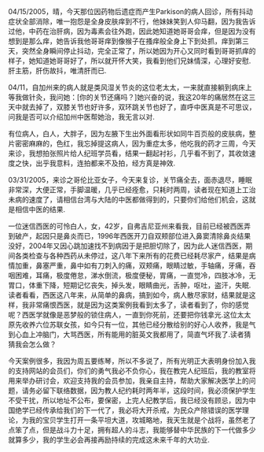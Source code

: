 04/15/2005，晴，今天那位因药物后遗症而产生Parkison的病人回诊，所有抖动症状全部消除，唯一抱怨是全身皮肤痒到不行，他妹妹笑到人仰马翻，因为我告诉过他，中药在治肝病，因为毒素会往外跑，因此她知道她哥哥会痒，但是因为没有想到是那么痒，她告诉我他哥哥痒到像猴子在搔痒般全身上下到处抓，痒到第三天，突然全身瞬间停止抖动，完全正常了，所以她因为开心又同时看到哥哥抓痒的样子，她知道她哥哥好了，所以就开怀大笑，我看到他们兄妹情深，心理好安慰.肝主筋，肝伤故抖，唯清肝而已.

04/11，自加州来的病人就是类风湿关节炎的这位老太太，一来就直接躺到病床上等我做针灸，我问她：[你的关节还痛吗？]她兴奋的说，我这20年的痛居然在这三天中就去掉了，双膝关节也好许多，双环跳关节也好了，直呼中医真是不可思议，问我是否可以介绍加州中医帮她治，我无言以对.

有位病人，白人，大胖子，因为左腋下生出外面看形状如同牛百页般的皮肤病，整片密密麻麻的，色红，我忘掉提这病人，因为重症太多，他吃我的药才三周，今天来诊，我想拍张照片给人纪班学员看，结果一翻起衬衫，几乎看不到了，其收敛速度之快，出乎我意料，连拍都来不及拍，经方真是神效.

03/31/2005，来诊之哥伦比亚女子，今天来复诊，关节痛全去，面赤退尽，睡眠非常深，大便正常，手脚温暖，几乎已经痊愈，只耗时两周，读者现在知道上工治未病的速度了，请相信台湾与大陆的中医都做得到的，只要你们给他们机会，这就是相信中医的结果.

一位迷信西医的可怜白人，女，42岁，自弗吉尼亚州来看我，目前已经被西医弄到破产，起因只是鼻炎而已，1996年西医开刀自双颊部位进入鼻窦清除鼻炎结果没好，2004年又因心跳加速找不到病因于是把胆切除了，因为此人迷信西医，期间各类检查与各种西药从未停过，这八年下来所有的花费已经耗尽家产，结果是病情加重，鼻塞严重，鼻中如有刀刺入的痛，双颊痛，眼睛过敏，手轴痛，牙痛，吞咽困难，耳痛，极度倦怠，涕水倒流，极度便秘，胃痛，一直觉冷，四肢冰冷，无胃口，体重下降，短期记忆丧失，掉头发，眼睛曲光，舌肿，呕吐，盗汗，失眠.读者看看，西医这八年来，从简单的鼻病，搞到如今，病人散尽家财，结果就是这样，我非常痛恨西医，就是因为这类案例我看到太多了，读者看到了，你的感觉呢？西医学就像是恶梦般的锁住病人，一直到你死前，还要把你钱拿光.这位太太原先收养六位苏联女孩，如今只有一位，其他已经分散给别的好心人收养，我是气到心血上冲脑门，大骂西医，所有能用的脏英文我都用了，简直气坏我了.读者猜猜我会怎么做？

今天案例很多，我因为周五要练琴，所以不多说了，所有光明正大表明身份加入我的支持网站的会员们，你们的勇气我必不负你心，我在教完人纪班后，我的教室将用来举办研讨会，欢迎支持我的会员参加，我亲自主持，帮助大家解决医学上的问题，请务必留下联络数据，因为教人纪约耗时两年半，这段时间，我必须保护学生不受干扰，所以地址不公布，要保密，上完人纪教学后，我已经没有顾忌，因为中国绝学已经传承给我们的下一代了，我必将大开杀戒，为民众产除错误的医学理论，为我的宝贝学生打开一条平坦大道，攻城略地，我天生就是个战将，虽然老了点笨了点，但是战斗力十足，拥有超人的斗志，我能够替中华民族的下一代做多少就算多少，我的学生必会再接再励持续的完成这未来千年的大功业.